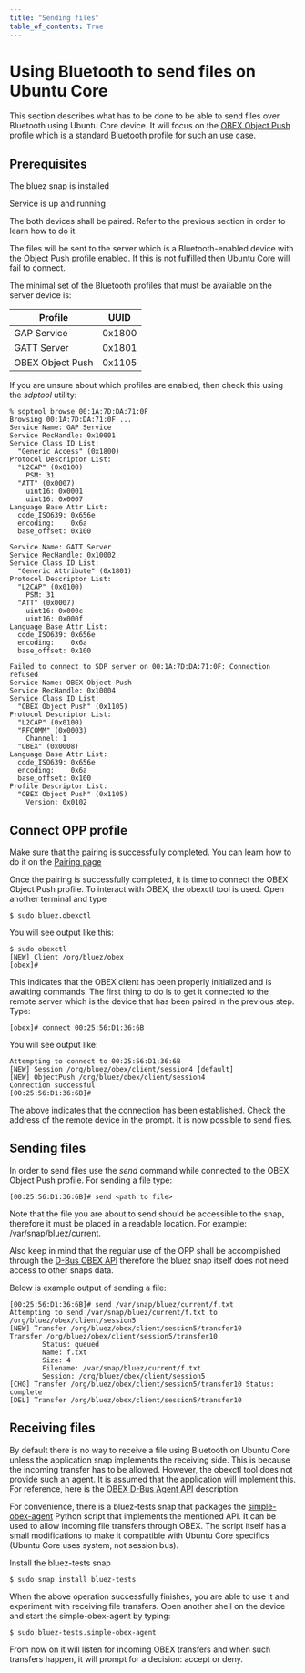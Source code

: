 ```yaml
---
title: "Sending files"
table_of_contents: True
---
```


# Using Bluetooth to send files on Ubuntu Core

This section describes what has to be done to be able to send files over
Bluetooth using Ubuntu Core device. It will focus on the [OBEX Object
Push](https://www.bluetooth.org/docman/handlers/downloaddoc.ashx?doc_id=309007&amp;vId=346844)
profile which is a standard Bluetooth profile for such an use case.

## Prerequisites

The bluez snap is installed

Service is up and running

The both devices shall be paired. Refer to the previous section in order to
learn how to do it.

The files will be sent to the server which is a Bluetooth-enabled device with
the Object Push profile enabled. If this is not fulfilled then Ubuntu Core will
fail to connect.

The minimal set of the Bluetooth profiles that must be available on the server
device is:

|   Profile        |  UUID  |
|------------------|:------:|
| GAP Service      | 0x1800 |
| GATT Server      | 0x1801 |
| OBEX Object Push | 0x1105 |

If you are unsure about which profiles are enabled, then check this using the
*sdptool* utility:

```
% sdptool browse 00:1A:7D:DA:71:0F
Browsing 00:1A:7D:DA:71:0F ...
Service Name: GAP Service
Service RecHandle: 0x10001
Service Class ID List:
  "Generic Access" (0x1800)
Protocol Descriptor List:
  "L2CAP" (0x0100)
    PSM: 31
  "ATT" (0x0007)
    uint16: 0x0001
    uint16: 0x0007
Language Base Attr List:
  code_ISO639: 0x656e
  encoding:    0x6a
  base_offset: 0x100

Service Name: GATT Server
Service RecHandle: 0x10002
Service Class ID List:
  "Generic Attribute" (0x1801)
Protocol Descriptor List:
  "L2CAP" (0x0100)
    PSM: 31
  "ATT" (0x0007)
    uint16: 0x000c
    uint16: 0x000f
Language Base Attr List:
  code_ISO639: 0x656e
  encoding:    0x6a
  base_offset: 0x100

Failed to connect to SDP server on 00:1A:7D:DA:71:0F: Connection refused
Service Name: OBEX Object Push
Service RecHandle: 0x10004
Service Class ID List:
  "OBEX Object Push" (0x1105)
Protocol Descriptor List:
  "L2CAP" (0x0100)
  "RFCOMM" (0x0003)
    Channel: 1
  "OBEX" (0x0008)
Language Base Attr List:
  code_ISO639: 0x656e
  encoding:    0x6a
  base_offset: 0x100
Profile Descriptor List:
  "OBEX Object Push" (0x1105)
    Version: 0x0102
```

## Connect OPP profile

Make sure that the pairing is successfully completed. You can learn how to do it
on the [Pairing page](stacks/bluetooth/using_pairing_general.html)

Once the pairing is successfully completed, it is time to connect the OBEX
Object Push profile. To interact with OBEX, the obexctl tool is used. Open
another terminal and type

```
$ sudo bluez.obexctl
```

You will see output like this:

```
$ sudo obexctl
[NEW] Client /org/bluez/obex 
[obex]#
```

This indicates that the OBEX client has been properly initialized and is
awaiting commands. The first thing to do is to get it connected to the remote
server which is the device that has been paired in the previous step. Type:

```
[obex]# connect 00:25:56:D1:36:6B
```

You will see output like:

```
Attempting to connect to 00:25:56:D1:36:6B
[NEW] Session /org/bluez/obex/client/session4 [default]
[NEW] ObjectPush /org/bluez/obex/client/session4 
Connection successful
[00:25:56:D1:36:6B]#
```

The above indicates that the connection has been established. Check the address
of the remote device in the prompt. It is now possible to send files.

## Sending files

In order to send files use the *send* command while connected to the OBEX Object
Push profile. For sending a file type:

```
[00:25:56:D1:36:6B]# send <path to file>
```

Note that the file you are about to send should be accessible to the snap,
therefore it must be placed in a readable location. For example:
/var/snap/bluez/current.

Also keep in mind that the regular use of the OPP shall be accomplished through
the [D-Bus OBEX
API](https://git.kernel.org/pub/scm/bluetooth/bluez.git/tree/doc/obex-api.txt)
therefore the bluez snap itself does not need access to other snaps data. 

Below is example output of sending a file:

```
[00:25:56:D1:36:6B]# send /var/snap/bluez/current/f.txt
Attempting to send /var/snap/bluez/current/f.txt to /org/bluez/obex/client/session5
[NEW] Transfer /org/bluez/obex/client/session5/transfer10 
Transfer /org/bluez/obex/client/session5/transfer10
        Status: queued
        Name: f.txt
        Size: 4
        Filename: /var/snap/bluez/current/f.txt
        Session: /org/bluez/obex/client/session5
[CHG] Transfer /org/bluez/obex/client/session5/transfer10 Status: complete
[DEL] Transfer /org/bluez/obex/client/session5/transfer10
```

## Receiving files

By default there is no way to receive a file using Bluetooth on Ubuntu Core
unless the application snap implements the receiving side. This is because the
incoming transfer has to be allowed. However, the obexctl tool does not provide
such an agent. It is assumed that the application will implement this. For
reference, here is the [OBEX D-Bus Agent
API](https://git.kernel.org/cgit/bluetooth/bluez.git/tree/doc/obex-agent-api.txt)
description.

For convenience, there is a bluez-tests snap that packages the
[simple-obex-agent](https://git.kernel.org/cgit/bluetooth/bluez.git/tree/test/simple-obex-agent)
Python script that implements the mentioned API. It can be used to allow
incoming file transfers through OBEX. The script itself has a small
modifications to make it compatible with Ubuntu Core specifics (Ubuntu Core uses
system, not session bus).

Install the bluez-tests snap

```
$ sudo snap install bluez-tests
```

When the above operation successfully finishes, you are able to use it and
experiment with receiving file transfers. Open another shell on the device and
start the simple-obex-agent by typing:

```
$ sudo bluez-tests.simple-obex-agent
```

From now on it will listen for incoming OBEX transfers and when such transfers
happen, it will prompt for a decision: accept or deny.
